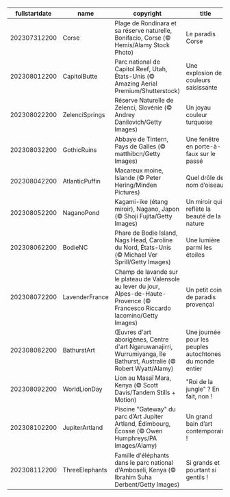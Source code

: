 |fullstartdate|name|copyright|title|image|
|--|--|--|--|--|
202307312200|Corse|Plage de Rondinara et sa réserve naturelle, Bonifacio, Corse (© Hemis/Alamy Stock Photo)|Le paradis Corse|![](/fr-FR/2023/08/202307312200Corse.jpg)|
202308012200|CapitolButte|Parc national de Capitol Reef, Utah, États-Unis (© Amazing Aerial Premium/Shutterstock)|Une explosion de couleurs saisissante|![](/fr-FR/2023/08/202308012200CapitolButte.jpg)|
202308022200|ZelenciSprings|Réserve Naturelle de Zelenci, Slovénie (© Andrey Danilovich/Getty Images)|Un joyau couleur turquoise|![](/fr-FR/2023/08/202308022200ZelenciSprings.jpg)|
202308032200|GothicRuins|Abbaye de Tintern, Pays de Galles (© matthibcn/Getty Images)|Une fenêtre en porte-à-faux sur le passé|![](/fr-FR/2023/08/202308032200GothicRuins.jpg)|
202308042200|AtlanticPuffin|Macareux moine, Islande (© Peter Hering/Minden Pictures)|Quel drôle de nom d’oiseau|![](/fr-FR/2023/08/202308042200AtlanticPuffin.jpg)|
202308052200|NaganoPond|Kagami-ike (étang miroir), Nagano, Japon (© Shoji Fujita/Getty Images)|Un miroir qui reflète la beauté de la nature|![](/fr-FR/2023/08/202308052200NaganoPond.jpg)|
202308062200|BodieNC|Phare de Bodie Island, Nags Head, Caroline du Nord, États-Unis (© Michael Ver Sprill/Getty Images)|Une lumière parmi les étoiles|![](/fr-FR/2023/08/202308062200BodieNC.jpg)|
202308072200|LavenderFrance|Champ de lavande sur le plateau de Valensole au lever du jour, Alpes-de-Haute-Provence (© Francesco Riccardo Iacomino/Getty Images)|Un petit coin de paradis provençal|![](/fr-FR/2023/08/202308072200LavenderFrance.jpg)|
202308082200|BathurstArt|Œuvres d'art aborigènes, Centre d'art Ngaruwanajirri, Wurrumiyanga, île Bathurst, Australie (© Robert Wyatt/Alamy)|Une journée pour les peuples autochtones du monde entier|![](/fr-FR/2023/08/202308082200BathurstArt.jpg)|
202308092200|WorldLionDay|Lion au Masaï Mara, Kenya (© Scott Davis/Tandem Stills + Motion)|"Roi de la jungle" ? En fait, non !|![](/fr-FR/2023/08/202308092200WorldLionDay.jpg)|
202308102200|JupiterArtland|Piscine "Gateway" du parc d’Art Jupiter Artland, Édimbourg, Écosse (© Owen Humphreys/PA Images/Alamy)|Un grand bain d’art contemporain !|![](/fr-FR/2023/08/202308102200JupiterArtland.jpg)|
202308112200|ThreeElephants|Famille d'éléphants dans le parc national d'Amboseli, Kenya (© Ibrahim Suha Derbent/Getty Images)|Si grands et pourtant si gentils !|![](/fr-FR/2023/08/202308112200ThreeElephants.jpg)|
